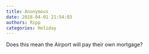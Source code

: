 ```yaml
---
title: Anonymous
date: 2018-04-01 21:54:03
authors: Ripp
categories: Holiday
---
```


 Does this mean the Airport will pay their own mortgage?